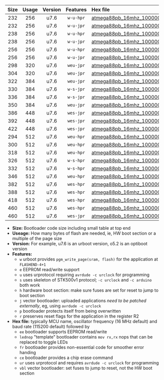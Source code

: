 |Size|Usage|Version|Features|Hex file|
|:-:|:-:|:-:|:-:|:--|
|232|256|u7.6|`w-u-hpr`|[atmega88pb_16mhz_1000000bps_ur.hex](https://raw.githubusercontent.com/stefanrueger/urboot/main/atmega88pb_16mhz_1000000bps_ur.hex)|
|232|256|u7.6|`w-u-jpr`|[atmega88pb_16mhz_1000000bps_ur_vbl.hex](https://raw.githubusercontent.com/stefanrueger/urboot/main/atmega88pb_16mhz_1000000bps_ur_vbl.hex)|
|238|256|u7.6|`w-u-hpr`|[atmega88pb_16mhz_1000000bps_lednop_ur.hex](https://raw.githubusercontent.com/stefanrueger/urboot/main/atmega88pb_16mhz_1000000bps_lednop_ur.hex)|
|238|256|u7.6|`w-u-jpr`|[atmega88pb_16mhz_1000000bps_lednop_ur_vbl.hex](https://raw.githubusercontent.com/stefanrueger/urboot/main/atmega88pb_16mhz_1000000bps_lednop_ur_vbl.hex)|
|256|256|u7.6|`w-u-hpr`|[atmega88pb_16mhz_1000000bps_lednop_fr_ur.hex](https://raw.githubusercontent.com/stefanrueger/urboot/main/atmega88pb_16mhz_1000000bps_lednop_fr_ur.hex)|
|256|256|u7.6|`w-u-jpr`|[atmega88pb_16mhz_1000000bps_lednop_fr_ur_vbl.hex](https://raw.githubusercontent.com/stefanrueger/urboot/main/atmega88pb_16mhz_1000000bps_lednop_fr_ur_vbl.hex)|
|298|320|u7.6|`weu-jpr`|[atmega88pb_16mhz_1000000bps_ee_ur_vbl.hex](https://raw.githubusercontent.com/stefanrueger/urboot/main/atmega88pb_16mhz_1000000bps_ee_ur_vbl.hex)|
|304|320|u7.6|`weu-jpr`|[atmega88pb_16mhz_1000000bps_ee_lednop_ur_vbl.hex](https://raw.githubusercontent.com/stefanrueger/urboot/main/atmega88pb_16mhz_1000000bps_ee_lednop_ur_vbl.hex)|
|322|384|u7.6|`weu-jpr`|[atmega88pb_16mhz_1000000bps_ee_lednop_fr_ur_vbl.hex](https://raw.githubusercontent.com/stefanrueger/urboot/main/atmega88pb_16mhz_1000000bps_ee_lednop_fr_ur_vbl.hex)|
|330|384|u7.6|`w-s-jpr`|[atmega88pb_16mhz_1000000bps_vbl.hex](https://raw.githubusercontent.com/stefanrueger/urboot/main/atmega88pb_16mhz_1000000bps_vbl.hex)|
|336|384|u7.6|`w-s-jpr`|[atmega88pb_16mhz_1000000bps_lednop_vbl.hex](https://raw.githubusercontent.com/stefanrueger/urboot/main/atmega88pb_16mhz_1000000bps_lednop_vbl.hex)|
|350|384|u7.6|`weu-jpr`|[atmega88pb_16mhz_1000000bps_ee_lednop_fr_ce_ur_vbl.hex](https://raw.githubusercontent.com/stefanrueger/urboot/main/atmega88pb_16mhz_1000000bps_ee_lednop_fr_ce_ur_vbl.hex)|
|386|448|u7.6|`wes-jpr`|[atmega88pb_16mhz_1000000bps_ee_vbl.hex](https://raw.githubusercontent.com/stefanrueger/urboot/main/atmega88pb_16mhz_1000000bps_ee_vbl.hex)|
|392|448|u7.6|`wes-jpr`|[atmega88pb_16mhz_1000000bps_ee_lednop_vbl.hex](https://raw.githubusercontent.com/stefanrueger/urboot/main/atmega88pb_16mhz_1000000bps_ee_lednop_vbl.hex)|
|422|448|u7.6|`wes-jpr`|[atmega88pb_16mhz_1000000bps_ee_lednop_fr_vbl.hex](https://raw.githubusercontent.com/stefanrueger/urboot/main/atmega88pb_16mhz_1000000bps_ee_lednop_fr_vbl.hex)|
|294|512|u7.6|`weu-hpr`|[atmega88pb_16mhz_1000000bps_ee_ur.hex](https://raw.githubusercontent.com/stefanrueger/urboot/main/atmega88pb_16mhz_1000000bps_ee_ur.hex)|
|300|512|u7.6|`weu-hpr`|[atmega88pb_16mhz_1000000bps_ee_lednop_ur.hex](https://raw.githubusercontent.com/stefanrueger/urboot/main/atmega88pb_16mhz_1000000bps_ee_lednop_ur.hex)|
|318|512|u7.6|`weu-hpr`|[atmega88pb_16mhz_1000000bps_ee_lednop_fr_ur.hex](https://raw.githubusercontent.com/stefanrueger/urboot/main/atmega88pb_16mhz_1000000bps_ee_lednop_fr_ur.hex)|
|326|512|u7.6|`w-s-hpr`|[atmega88pb_16mhz_1000000bps.hex](https://raw.githubusercontent.com/stefanrueger/urboot/main/atmega88pb_16mhz_1000000bps.hex)|
|332|512|u7.6|`w-s-hpr`|[atmega88pb_16mhz_1000000bps_lednop.hex](https://raw.githubusercontent.com/stefanrueger/urboot/main/atmega88pb_16mhz_1000000bps_lednop.hex)|
|346|512|u7.6|`weu-hpr`|[atmega88pb_16mhz_1000000bps_ee_lednop_fr_ce_ur.hex](https://raw.githubusercontent.com/stefanrueger/urboot/main/atmega88pb_16mhz_1000000bps_ee_lednop_fr_ce_ur.hex)|
|382|512|u7.6|`wes-hpr`|[atmega88pb_16mhz_1000000bps_ee.hex](https://raw.githubusercontent.com/stefanrueger/urboot/main/atmega88pb_16mhz_1000000bps_ee.hex)|
|388|512|u7.6|`wes-hpr`|[atmega88pb_16mhz_1000000bps_ee_lednop.hex](https://raw.githubusercontent.com/stefanrueger/urboot/main/atmega88pb_16mhz_1000000bps_ee_lednop.hex)|
|418|512|u7.6|`wes-hpr`|[atmega88pb_16mhz_1000000bps_ee_lednop_fr.hex](https://raw.githubusercontent.com/stefanrueger/urboot/main/atmega88pb_16mhz_1000000bps_ee_lednop_fr.hex)|
|460|512|u7.6|`wes-hpr`|[atmega88pb_16mhz_1000000bps_ee_lednop_fr_ce.hex](https://raw.githubusercontent.com/stefanrueger/urboot/main/atmega88pb_16mhz_1000000bps_ee_lednop_fr_ce.hex)|
|460|512|u7.6|`wes-jpr`|[atmega88pb_16mhz_1000000bps_ee_lednop_fr_ce_vbl.hex](https://raw.githubusercontent.com/stefanrueger/urboot/main/atmega88pb_16mhz_1000000bps_ee_lednop_fr_ce_vbl.hex)|

- **Size:** Bootloader code size including small table at top end
- **Useage:** How many bytes of flash are needed, ie, HW boot section or a multiple of the page size
- **Version:** For example, u7.6 is an urboot version, o5.2 is an optiboot version
- **Features:**
  + `w` urboot provides `pgm_write_page(sram, flash)` for the application at `FLASHEND-4+1`
  + `e` EEPROM read/write support
  + `u` uses urprotocol requiring `avrdude -c urclock` for programming
  + `s` uses skeleton of STK500v1 protocol; `-c urclock` and `-c arduino` both work
  + `h` hardware boot section: make sure fuses are set for reset to jump to boot section
  + `j` vector bootloader: uploaded applications *need to be patched externally*, eg, using `avrdude -c urclock`
  + `p` bootloader protects itself from being overwritten
  + `r` preserves reset flags for the application in the register R2
- **Hex file:** typically MCU name, oscillator frequency (16 MHz default) and baud rate (115200 default) followed by
  + `ee` bootloader supports EEPROM read/write
  + `lednop` "template" bootloader contains `mov rx,rx` nops that can be replaced to toggle LEDs
  + `fr` bootloader provides non-essential code for smoother error handing
  + `ce` bootloader provides a chip erase command
  + `ur` uses urprotocol and requires `avrdude -c urclock` for programming
  + `vbl` vector bootloader: set fuses to jump to reset, not the HW boot section

